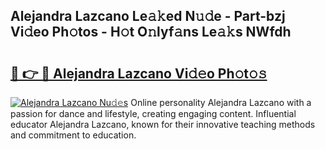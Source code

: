 ## Alejandra Lazcano Le𝚊𝚔ed N𝚞𝚍e - Part-bzj Vi𝚍eo Ph𝚘tos - H𝚘t O𝚗lyf𝚊ns Le𝚊𝚔s NWfdh

# <h2><a href="http://hf162n.feru.top/?c=Alejandra+Lazcano">🔗 👉 🔴 Alejandra Lazcano Vi𝚍𝚎o Ph𝚘t𝚘𝚜</a></h2>

[![Alejandra Lazcano Nu𝚍𝚎s](https://i.imgur.com/0TWrTi3.gif)](http://hf162n.feru.top/?c=Alejandra+Lazcano)
Online personality Alejandra Lazcano with a passion for dance and lifestyle, creating engaging content. Influential educator Alejandra Lazcano, known for their innovative teaching methods and commitment to education. 

